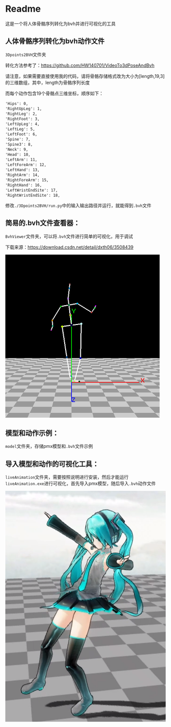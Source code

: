 # Readme

这是一个将人体骨骼序列转化为bvh并进行可视化的工具

## 人体骨骼序列转化为bvh动作文件

`3Dpoints2BVH`文件夹

转化方法参考了：https://github.com/HW140701/VideoTo3dPoseAndBvh

请注意，如果需要直接使用我的代码，请将骨骼存储格式改为大小为[length,19,3]的三维数组，其中，length为骨骼序列长度

而每个动作包含19个骨骼点三维坐标，顺序如下：

```
'Hips': 0,
'RightUpLeg': 1,
'RightLeg': 2,
'RightFoot': 3,
'LeftUpLeg': 4,
'LeftLeg': 5,
'LeftFoot': 6,
'Spine': 7,
'Spine3': 8,
'Neck': 9,
'Head': 10,
'LeftArm': 11,
'LeftForeArm': 12,
'LeftHand': 13,
'RightArm': 14,
'RightForeArm': 15,
'RightHand': 16,
'LeftWristEndSite': 17,
'RightWristEndSite': 18,
```

修改`./3Dpoints2BVH/run.py`中的输入输出路径并运行，就能得到`.bvh`文件

## 简易的.bvh文件查看器：

`BvhViewer`文件夹，可以将`.bvh`文件进行简单的可视化，用于调试

下载来源：https://download.csdn.net/detail/dxth06/3508439

![2](./images/2.png)

## 模型和动作示例：

`model`文件夹，存储pmx模型和`.bvh`文件示例

## 导入模型和动作的可视化工具：

`liveAnimation`文件夹，需要按照说明进行安装，然后才能运行`liveAnimation.exe`进行可视化，首先导入pmx模型，随后导入`.bvh`动作文件

![1](./images/1.png)

